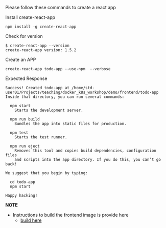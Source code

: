 Please follow these commands to create a react app

Install create-react-app
```
npm install -g create-react-app
```

Check for version
```
$ create-react-app --version
create-react-app version: 1.5.2
```

Create an APP
```
create-react-app todo-app --use-npm  --verbose
```

Expected Response
```
Success! Created todo-app at /home/std-user01/Projects/teaching/docker_k8s_workshop/demo/frontend/todo-app
Inside that directory, you can run several commands:

  npm start
    Starts the development server.

  npm run build
    Bundles the app into static files for production.

  npm test
    Starts the test runner.

  npm run eject
    Removes this tool and copies build dependencies, configuration files
    and scripts into the app directory. If you do this, you can’t go back!

We suggest that you begin by typing:

  cd todo-app
  npm start

Happy hacking!

```

**NOTE**
- Instructions to build the frontend image is provide here
  - [build here](todo-app/)